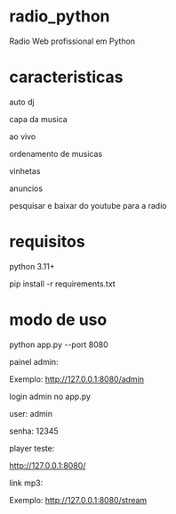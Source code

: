 # radio_python
Radio Web profissional em Python

# caracteristicas

auto dj

capa da musica

ao vivo

ordenamento de musicas

vinhetas

anuncios

pesquisar e baixar do youtube para a radio


# requisitos

python 3.11+

pip install -r requirements.txt

# modo de uso

python app.py --port 8080

painel admin:

Exemplo: http://127.0.0.1:8080/admin

login admin no app.py

user: admin

senha: 12345

player teste:

http://127.0.0.1:8080/

link mp3:

Exemplo: http://127.0.0.1:8080/stream

